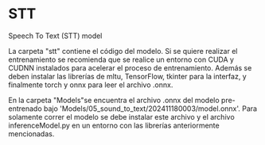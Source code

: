 # STT
Speech To Text (STT) model

La carpeta "stt" contiene el código del modelo. Si se quiere realizar el entrenamiento se recomienda que se realice un entorno con CUDA y CUDNN instalados para acelerar el proceso de entrenamiento. Además se deben instalar las librerías de mltu, TensorFlow, tkinter para la interfaz, y finalmente torch y onnx para leer el archivo .onnx.

En la carpeta "Models"se encuentra el archivo .onnx del modelo pre-entrenado bajo 'Models/05_sound_to_text/202411180003/model.onnx'. Para solamente correr el modelo se debe instalar este archivo y el archivo inferenceModel.py en un entorno con las librerías anteriormente mencionadas.
